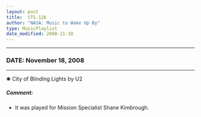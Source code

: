 ```yaml
---
layout: post
title:  STS-126
author: "NASA: Music to Wake Up By"
type: MusicPlaylist
date_modified: 2008-11-18
---
```


----
### DATE: November 18, 2008
----
✺ City of Blinding Lights by U2

##### Comment:
* It was played for Mission Specialist Shane Kimbrough.

